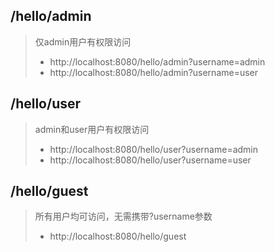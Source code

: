 ## /hello/admin
> 仅admin用户有权限访问
> * http://localhost:8080/hello/admin?username=admin
> * http://localhost:8080/hello/admin?username=user

## /hello/user
> admin和user用户有权限访问
> * http://localhost:8080/hello/user?username=admin
> * http://localhost:8080/hello/user?username=user

## /hello/guest
> 所有用户均可访问，无需携带?username参数
> * http://localhost:8080/hello/guest